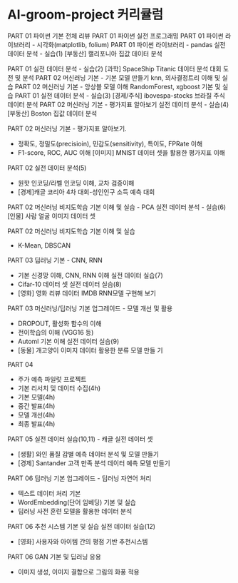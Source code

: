 # AI-groom-project 커리큘럼 

PART 01 파이썬 기본 전체 리뷰 
PART 01 파이썬 실전 프로그래밍 
PART 01 파이썬 라이브러리 - 시각화(matplotlib, folium) 
PART 01
파이썬 라이브러리 - pandas
실전 데이터 분석 - 실습(1)
 [부동산] 캘리포니아 집값 데이터 분석

PART 01 실전 데이터 분석 - 실습(2)
 [과학] SpaceShip Titanic 데이터 분석 대회 도전 및 분석 
PART 02 머신러닝 기본 - 기본 모델 만들기
 knn, 의사결정트리 이해 및 실습 
PART 02 머신러닝 기본 - 앙상블 모델 이해
 RandomForest, xgboost 기본 및 실습 
PART 01 실전 데이터 분석 - 실습(3)
 [경제/주식] ibovespa-stocks 브라질 주식 데이터 분석 
PART 02
머신러닝 기본 - 평가지표 알아보기
실전 데이터 분석 - 실습(4)
 [부동산] Boston 집값 데이터 분석

PART 02
머신러닝 기본 - 평가지표 알아보기.
 - 정확도, 정밀도(precisioin), 민감도(sensitivity), 특이도,
FPRate 이해
 - F1-score, ROC, AUC 이해
 [이미지] MNIST 데이터 셋을 활용한 평가지표 이해

PART 02
실전 데이터 분석(5)
 - 원핫 인코딩/라벨 인코딩 이해, 교차 검증이해
 - [경제]캐글 코리아 4차 대회-성인인구 소득 예측 대회

PART 02
머신러닝 비지도학습 기본 이해 및 실습 - PCA
실전 데이터 분석 - 실습(6)
 [인물] 사람 얼굴 이미지 데이터 셋

PART 02 머신러닝 비지도학습 기본 이해 및 실습
 - K-Mean, DBSCAN

PART 03
딥러닝 기본 - CNN, RNN
 - 기본 신경망 이해, CNN, RNN 이해
실전 데이터 실습(7)
 - Cifar-10 데이터 셋
실전 데이터 실습(8)
 - [영화] 영화 리뷰 데이터 IMDB RNN모델 구현해 보기

PART 03
머신러닝/딥러닝 기본 업그레이드 - 모델 개선 및 활용
 - DROPOUT, 활성화 함수의 이해
 - 전이학습의 이해 (VGG16 등)
 - Automl 기본 이해
실전 데이터 실습(9)
 - [동물] 개고양이 이미지 데이터 활용한 분류 모델 만들
기

PART 04
- 주가 예측 파일럿 프로젝트
 - 기본 리서치 및 데이터 수집(4h)
 - 기본 모델(4h)
 - 중간 발표(4h)
 - 모델 개선(4h)
 - 최종 발표(4h)

PART 05
실전 데이터 실습(10,11) - 캐글 실전 데이터 셋
 - [생활] 와인 품질 감별 예측 데이터 분석 및 모델 만들기
 - [경제] Santander 고객 만족 분석 데이터 예측 모델 만들기

PART 06
딥러닝 기본 업그레이드 - 딥러닝 자연어 처리
 - 텍스트 데이터 처리 기본
 - WordEmbedding(단어 임베딩) 기본 및 실습
 - 딥러닝 사전 훈련 모델을 활용한 데이터 분석

PART 06
추천 시스템 기본 및 실습
 실전 데이터 실습(12)
 - [영화] 사용자와 아이템 간의 평점 기반 추천시스템

PART 06 GAN 기본 및 딥러닝 응용
 - 이미지 생성, 이미지 결합으로 그림의 화풍 적용

